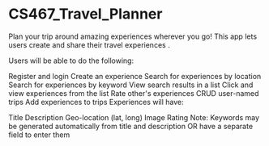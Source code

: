# CS467_Travel_Planner
Plan your trip around amazing experiences wherever you go! This app lets users create and share their travel experiences .

Users will be able to do the following:

Register and login
Create an experience
Search for experiences by location
Search for experiences by keyword
View search results in a list
Click and view experiences from the list
Rate other's experiences
CRUD user-named trips
Add experiences to trips
Experiences will have:

Title
Description
Geo-location (lat, long)
Image
Rating
Note:  Keywords may be generated automatically from title and description OR have a separate field to enter them
